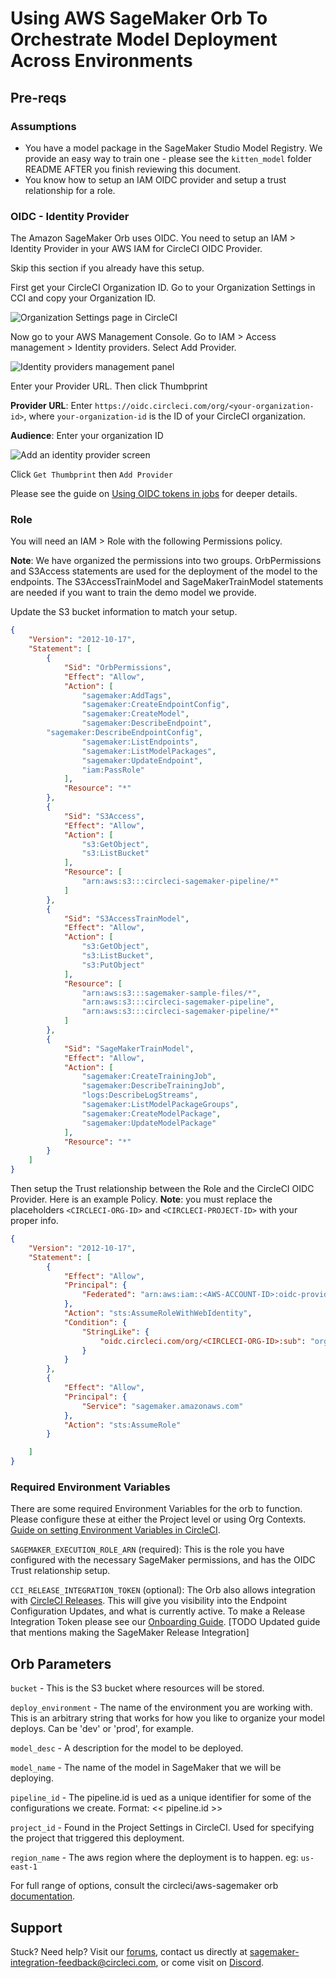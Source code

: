 # Using AWS SageMaker Orb To Orchestrate Model Deployment Across Environments

## Pre-reqs

### Assumptions

* You have a model package in the SageMaker Studio Model Registry. We provide an easy way to train one - please see the `kitten_model` folder README AFTER you finish reviewing this document.
* You know how to setup an IAM OIDC provider and setup a trust relationship for a role.

### OIDC - Identity Provider

The Amazon SageMaker Orb uses OIDC. You need to setup an IAM > Identity Provider in your AWS IAM for CircleCI OIDC Provider.

Skip this section if you already have this setup.

First get your CircleCI Organization ID. Go to your Organization Settings in CCI and copy your Organization ID.

![Organization Settings page in CircleCI](readme-images/IAM-OIDC-PROVIDER/OIDC-CCI-GET-ORG-ID.png)

Now go to your AWS Management Console. Go to IAM > Access management > Identity providers. Select Add Provider.

![Identity providers management panel](readme-images/IAM-OIDC-PROVIDER/OIDC-IDENTITY-PROVIDERS.png)

Enter your Provider URL. Then click Thumbprint

**Provider URL**: Enter `https://oidc.circleci.com/org/<your-organization-id>`, where `your-organization-id` is the ID of your CircleCI organization.

**Audience**: Enter your organization ID

![Add an identity provider screen](readme-images/IAM-OIDC-PROVIDER/OIDC-ADD-IDENTITY-PROVIDER.png)

Click `Get Thumbprint` then `Add Provider`


Please see the guide on [Using OIDC tokens in jobs](https://circleci.com/docs/openid-connect-tokens/#aws) for deeper details.

### Role

You will need an IAM > Role with the following Permissions policy.

**Note**: We have organized the permissions into two groups. OrbPermissions and S3Access statements are used for the deployment of the model to the endpoints. The S3AccessTrainModel and SageMakerTrainModel statements are needed if you want to train the demo model we provide.

Update the S3 bucket information to match your setup.

```json
{
    "Version": "2012-10-17",
    "Statement": [
        {
            "Sid": "OrbPermissions",
            "Effect": "Allow",
            "Action": [
                "sagemaker:AddTags",
                "sagemaker:CreateEndpointConfig",
                "sagemaker:CreateModel",
                "sagemaker:DescribeEndpoint",
	 	"sagemaker:DescribeEndpointConfig",
                "sagemaker:ListEndpoints",
                "sagemaker:ListModelPackages",
                "sagemaker:UpdateEndpoint",
                "iam:PassRole"
            ],
            "Resource": "*"
        },
        {
            "Sid": "S3Access",
            "Effect": "Allow",
            "Action": [
                "s3:GetObject",
                "s3:ListBucket"
            ],
            "Resource": [
                "arn:aws:s3:::circleci-sagemaker-pipeline/*"
            ]
        },
        {
            "Sid": "S3AccessTrainModel",
            "Effect": "Allow",
            "Action": [
                "s3:GetObject",
                "s3:ListBucket",
                "s3:PutObject"
            ],
            "Resource": [
                "arn:aws:s3:::sagemaker-sample-files/*",
                "arn:aws:s3:::circleci-sagemaker-pipeline",
                "arn:aws:s3:::circleci-sagemaker-pipeline/*"
            ]
        },
        {
            "Sid": "SageMakerTrainModel",
            "Effect": "Allow",
            "Action": [
                "sagemaker:CreateTrainingJob",
                "sagemaker:DescribeTrainingJob",
                "logs:DescribeLogStreams",
                "sagemaker:ListModelPackageGroups",
                "sagemaker:CreateModelPackage",
                "sagemaker:UpdateModelPackage"
            ],
            "Resource": "*"
        }
    ]
}
```
Then setup the Trust relationship between the Role and the CircleCI OIDC Provider. Here is an example Policy. **Note**: you must replace the placeholders `<CIRCLECI-ORG-ID>` and `<CIRCLECI-PROJECT-ID>` with your proper info.

```json
{
	"Version": "2012-10-17",
	"Statement": [
        {
            "Effect": "Allow",
            "Principal": {
                "Federated": "arn:aws:iam::<AWS-ACCOUNT-ID>:oidc-provider/oidc.circleci.com/org/<CIRCLECI-ORG-ID>"
            },
            "Action": "sts:AssumeRoleWithWebIdentity",
            "Condition": {
                "StringLike": {
                    "oidc.circleci.com/org/<CIRCLECI-ORG-ID>:sub": "org/<CIRCLECI-ORG-ID>/project/<CIRCLECI-PROJECT-ID>/user/*"
                }
            }
        },
        {
			"Effect": "Allow",
			"Principal": {
				"Service": "sagemaker.amazonaws.com"
			},
			"Action": "sts:AssumeRole"
		}

    ]
}
```

### Required Environment Variables

There are some required Environment Variables for the orb to function. Please configure these at either the Project level or using Org Contexts. [Guide on setting Environment Variables in CircleCI](https://circleci.com/docs/set-environment-variable/).

`SAGEMAKER_EXECUTION_ROLE_ARN` (required): This is the role you have configured with the necessary SageMaker permissions, and has the OIDC Trust relationship setup.

`CCI_RELEASE_INTEGRATION_TOKEN` (optional): The Orb also allows integration with [CircleCI Releases](https://app.circleci.com/releases). This will give you visibility into the Endpoint Configuration Updates, and what is currently active. To make a Release Integration Token please see our [Onboarding Guide](https://circleci.com/docs/release/set-up-a-release-environment/). [TODO Updated guide that mentions making the SageMaker Release Integration]

## Orb Parameters

`bucket` - This is the S3 bucket where resources will be stored.

`deploy_environment` - The name of the environment you are working with. This is an arbitrary string that works for how you like to organize your model deploys. Can be 'dev' or 'prod', for example.

`model_desc` - A description for the model to be deployed.

`model_name` - The name of the model in SageMaker that we will be deploying.

`pipeline_id` - The pipeline.id is ued as a unique identifier for some of the configurations we create. Format: << pipeline.id >>

`project_id` - Found in the Project Settings in CircleCI. Used for specifying the project that triggered this deployment.

`region_name` - The aws region where the deployment is to happen. eg: `us-east-1`

For full range of options, consult the circleci/aws-sagemaker orb [documentation](https://circleci.com/developer/orbs/orb/circleci/aws-sagemaker#jobs).

## Support

Stuck? Need help? Visit our [forums](https://discuss.circleci.com/), contact us directly at [sagemaker-integration-feedback@circleci.com](mailto:sagemaker-integration-feedback@circleci.com), or come visit on [Discord](https://discord.com/invite/UWsWB44zYj).

